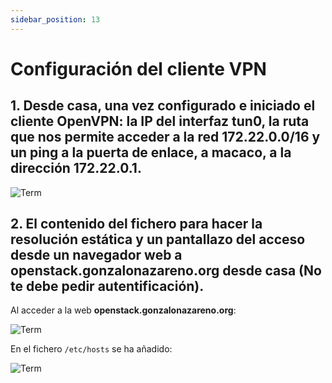 ```yaml
---
sidebar_position: 13
---
```


# Configuración del cliente VPN

## 1. Desde casa, una vez configurado e iniciado el cliente OpenVPN: la IP del interfaz tun0, la ruta que nos permite acceder a la red 172.22.0.0/16 y un ping a la puerta de enlace, a macaco, a la dirección 172.22.0.1.

![Term](/img/SRI+HLC/taller1SRI4.png)


## 2. El contenido del fichero para hacer la resolución estática y un pantallazo del acceso desde un navegador web a openstack.gonzalonazareno.org desde casa (No te debe pedir autentificación).

Al acceder a la web **openstack.gonzalonazareno.org**:

![Term](/img/SRI+HLC/taller1SRI4-2.png)

En el fichero `/etc/hosts` se ha añadido:

![Term](/img/SRI+HLC/taller1SRI4-3.png)
